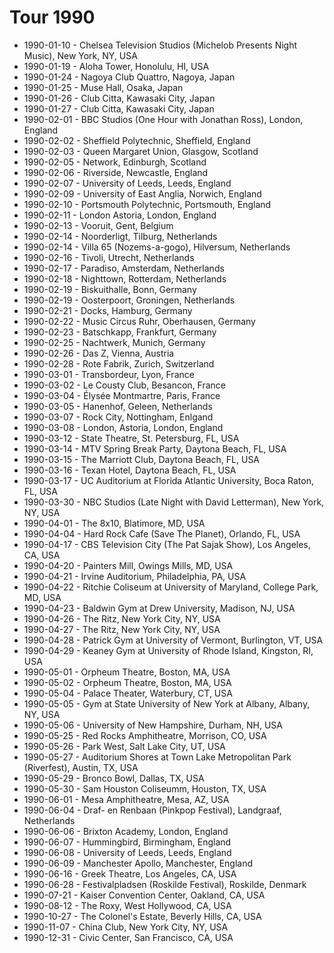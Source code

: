 # Tour 1990

* 1990-01-10 - Chelsea Television Studios (Michelob Presents Night Music), New York, NY, USA
* 1990-01-19 - Aloha Tower, Honolulu, HI, USA
* 1990-01-24 - Nagoya Club Quattro, Nagoya, Japan
* 1990-01-25 - Muse Hall, Osaka, Japan
* 1990-01-26 - Club Citta, Kawasaki City, Japan
* 1990-01-27 - Club Citta, Kawasaki City, Japan
* 1990-02-01 - BBC Studios (One Hour with Jonathan Ross), London, England
* 1990-02-02 - Sheffield Polytechnic, Sheffield, England
* 1990-02-03 - Queen Margaret Union, Glasgow, Scotland
* 1990-02-05 - Network, Edinburgh, Scotland
* 1990-02-06 - Riverside, Newcastle, England
* 1990-02-07 - University of Leeds, Leeds, England
* 1990-02-09 - University of East Anglia, Norwich, England
* 1990-02-10 - Portsmouth Polytechnic, Portsmouth, England
* 1990-02-11 - London Astoria, London, England
* 1990-02-13 - Vooruit, Gent, Belgium
* 1990-02-14 - Noorderligt, Tilburg, Netherlands
* 1990-02-14 - Villa 65 (Nozems-a-gogo), Hilversum, Netherlands
* 1990-02-16 - Tivoli, Utrecht, Netherlands
* 1990-02-17 - Paradiso, Amsterdam, Netherlands
* 1990-02-18 - Nighttown, Rotterdam, Netherlands
* 1990-02-19 - Biskuithalle, Bonn, Germany
* 1990-02-19 - Oosterpoort, Groningen, Netherlands
* 1990-02-21 - Docks, Hamburg, Germany
* 1990-02-22 - Music Circus Ruhr, Oberhausen, Germany
* 1990-02-23 - Batschkapp, Frankfurt, Germany
* 1990-02-25 - Nachtwerk, Munich, Germany
* 1990-02-26 - Das Z, Vienna, Austria
* 1990-02-28 - Rote Fabrik, Zurich, Switzerland
* 1990-03-01 - Transbordeur, Lyon, France
* 1990-03-02 - Le Cousty Club, Besancon, France
* 1990-03-04 - Élysée Montmartre, Paris, France
* 1990-03-05 - Hanenhof, Geleen, Netherlands
* 1990-03-07 - Rock City, Nottingham, Enlgand
* 1990-03-08 - London, Astoria, London, England
* 1990-03-12 - State Theatre, St. Petersburg, FL, USA
* 1990-03-14 - MTV Spring Break Party, Daytona Beach, FL, USA
* 1990-03-15 - The Marriott Club, Daytona Beach, FL, USA
* 1990-03-16 - Texan Hotel, Daytona Beach, FL, USA
* 1990-03-17 - UC Auditorium at Florida Atlantic University, Boca Raton, FL, USA
* 1990-03-30 - NBC Studios (Late Night with David Letterman), New York, NY, USA
* 1990-04-01 - The 8x10, Blatimore, MD, USA
* 1990-04-04 - Hard Rock Cafe (Save The Planet), Orlando, FL, USA
* 1990-04-17 - CBS Television City (The Pat Sajak Show), Los Angeles, CA, USA
* 1990-04-20 - Painters Mill, Owings Mills, MD, USA
* 1990-04-21 - Irvine Auditorium, Philadelphia, PA, USA
* 1990-04-22 - Ritchie Coliseum at University of Maryland, College Park, MD, USA
* 1990-04-23 - Baldwin Gym at Drew University, Madison, NJ, USA
* 1990-04-26 - The Ritz, New York City, NY, USA
* 1990-04-27 - The Ritz, New York City, NY, USA
* 1990-04-28 - Patrick Gym at University of Vermont, Burlington, VT, USA
* 1990-04-29 - Keaney Gym at University of Rhode Island, Kingston, RI, USA
* 1990-05-01 - Orpheum Theatre, Boston, MA, USA
* 1990-05-02 - Orpheum Theatre, Boston, MA, USA
* 1990-05-04 - Palace Theater, Waterbury, CT, USA
* 1990-05-05 - Gym at State University of New York at Albany, Albany, NY, USA
* 1990-05-06 - University of New Hampshire, Durham, NH, USA
* 1990-05-25 - Red Rocks Amphitheatre, Morrison, CO, USA
* 1990-05-26 - Park West, Salt Lake City, UT, USA
* 1990-05-27 - Auditorium Shores at Town Lake Metropolitan Park (Riverfest), Austin, TX, USA
* 1990-05-29 - Bronco Bowl, Dallas, TX, USA
* 1990-05-30 - Sam Houston Coliseumm, Houston, TX, USA
* 1990-06-01 - Mesa Amphitheatre, Mesa, AZ, USA
* 1990-06-04 - Draf- en Renbaan (Pinkpop Festival), Landgraaf, Netherlands
* 1990-06-06 - Brixton Academy, London, England
* 1990-06-07 - Hummingbird, Birmingham, England
* 1990-06-08 - University of Leeds, Leeds, England
* 1990-06-09 - Manchester Apollo, Manchester, England
* 1990-06-16 - Greek Theatre, Los Angeles, CA, USA
* 1990-06-28 - Festivalpladsen (Roskilde Festival), Roskilde, Denmark
* 1990-07-21 - Kaiser Convention Center, Oakland, CA, USA
* 1990-08-12 - The Roxy, West Hollywood, CA, USA
* 1990-10-27 - The Colonel's Estate, Beverly Hills, CA, USA
* 1990-11-07 - China Club, New York City, NY, USA
* 1990-12-31 - Civic Center, San Francisco, CA, USA